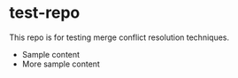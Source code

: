 # test-repo

This repo is for testing merge conflict resolution techniques.

- Sample content
- More sample content
